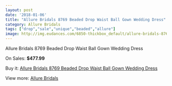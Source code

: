 ```yaml
---
layout: post
date: '2018-01-06'
title: "Allure Bridals 8769 Beaded Drop Waist Ball Gown Wedding Dress"
category: Allure Bridals
tags: ["drop","sale","unique","beaded","allure"]
image: http://img.eudances.com/6850-thickbox_default/allure-bridals-8769-beaded-drop-waist-ball-gown-wedding-dress.jpg
---
```

Allure Bridals 8769 Beaded Drop Waist Ball Gown Wedding Dress

On Sales: **$477.99**
<a href="https://www.eudances.com/en/allure-bridals/2522-allure-bridals-8769-beaded-drop-waist-ball-gown-wedding-dress.html"><amp-img layout="responsive" width="600" height="600" src="//img.eudances.com/6850-thickbox_default/allure-bridals-8769-beaded-drop-waist-ball-gown-wedding-dress.jpg" alt="Allure Bridals 8769 Beaded Drop Waist Ball Gown Wedding Dress 0" /></a>
<a href="https://www.eudances.com/en/allure-bridals/2522-allure-bridals-8769-beaded-drop-waist-ball-gown-wedding-dress.html"><amp-img layout="responsive" width="600" height="600" src="//img.eudances.com/6855-thickbox_default/allure-bridals-8769-beaded-drop-waist-ball-gown-wedding-dress.jpg" alt="Allure Bridals 8769 Beaded Drop Waist Ball Gown Wedding Dress 1" /></a>
<a href="https://www.eudances.com/en/allure-bridals/2522-allure-bridals-8769-beaded-drop-waist-ball-gown-wedding-dress.html"><amp-img layout="responsive" width="600" height="600" src="//img.eudances.com/6854-thickbox_default/allure-bridals-8769-beaded-drop-waist-ball-gown-wedding-dress.jpg" alt="Allure Bridals 8769 Beaded Drop Waist Ball Gown Wedding Dress 2" /></a>
<a href="https://www.eudances.com/en/allure-bridals/2522-allure-bridals-8769-beaded-drop-waist-ball-gown-wedding-dress.html"><amp-img layout="responsive" width="600" height="600" src="//img.eudances.com/6853-thickbox_default/allure-bridals-8769-beaded-drop-waist-ball-gown-wedding-dress.jpg" alt="Allure Bridals 8769 Beaded Drop Waist Ball Gown Wedding Dress 3" /></a>
<a href="https://www.eudances.com/en/allure-bridals/2522-allure-bridals-8769-beaded-drop-waist-ball-gown-wedding-dress.html"><amp-img layout="responsive" width="600" height="600" src="//img.eudances.com/6852-thickbox_default/allure-bridals-8769-beaded-drop-waist-ball-gown-wedding-dress.jpg" alt="Allure Bridals 8769 Beaded Drop Waist Ball Gown Wedding Dress 4" /></a>
<a href="https://www.eudances.com/en/allure-bridals/2522-allure-bridals-8769-beaded-drop-waist-ball-gown-wedding-dress.html"><amp-img layout="responsive" width="600" height="600" src="//img.eudances.com/6851-thickbox_default/allure-bridals-8769-beaded-drop-waist-ball-gown-wedding-dress.jpg" alt="Allure Bridals 8769 Beaded Drop Waist Ball Gown Wedding Dress 5" /></a>

Buy it: [Allure Bridals 8769 Beaded Drop Waist Ball Gown Wedding Dress](https://www.eudances.com/en/allure-bridals/2522-allure-bridals-8769-beaded-drop-waist-ball-gown-wedding-dress.html "Allure Bridals 8769 Beaded Drop Waist Ball Gown Wedding Dress")

View more: [Allure Bridals](https://www.eudances.com/en/2-allure-bridals "Allure Bridals")